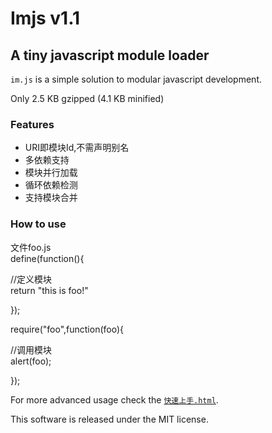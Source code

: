 # Imjs v1.1
## A tiny javascript module loader

`im.js` is a simple solution to modular javascript development.

Only 2.5 KB gzipped (4.1 KB minified)

### Features
 * URI即模块Id,不需声明别名
 * 多依赖支持
 * 模块并行加载
 * 循环依赖检测
 * 支持模块合并

### How to use
文件foo.js  
define(function(){

  //定义模块  
  return "this is foo!"
  
});

require("foo",function(foo){

  //调用模块   
  alert(foo);
  
});


For more advanced usage check the [`快速上手.html`](http://fengdi.github.com/imjs/test.html).

This software is released under the MIT license.

